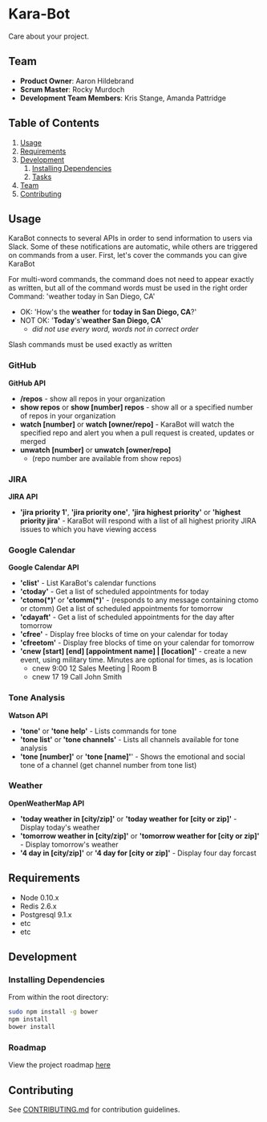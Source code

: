 # Kara-Bot

Care about your project.

## Team

  - __Product Owner__: Aaron Hildebrand
  - __Scrum Master__: Rocky Murdoch
  - __Development Team Members__: Kris Stange, Amanda Pattridge

## Table of Contents

1. [Usage](#Usage)
1. [Requirements](#requirements)
1. [Development](#development)
    1. [Installing Dependencies](#installing-dependencies)
    1. [Tasks](#tasks)
1. [Team](#team)
1. [Contributing](#contributing)

## Usage

KaraBot connects to several APIs in order to send information to users via Slack. Some of these notifications are automatic, while others are triggered on commands from a user. First, let's cover the commands you can give KaraBot

For multi-word commands, the command does not need to appear exactly as written, but all of the command words must be used in the right order
  Command: 'weather today in San Diego, CA'
  - OK: 'How's the **weather** for **today in San Diego, CA**?'
  - NOT OK: '**Today**'s'**weather San Diego, CA**'
    - *did not use every word, words not in correct order*

Slash commands must be used exactly as written

### GitHub
**GitHub API**

- **/repos** - show all repos in your organization
- **show repos** or **show [number] repos** - show all or a specified number of repos in your organization
- **watch [number]** or **watch [owner/repo]** - KaraBot will watch the specified repo and alert you when a pull request is created, updates or merged
- **unwatch [number]** or **unwatch [owner/repo]** 
  - (repo number are available from show repos)

### JIRA
**JIRA API**

 - **'jira priority 1'**, **'jira priority one'**, **'jira highest priority'** or **'highest priority jira'** - KaraBot will respond with a list of all highest priority JIRA issues to which you have viewing access

### Google Calendar
**Google Calendar API**

- **'clist'** - List KaraBot's calendar functions
- **'ctoday'** - Get a list of scheduled appointments for today
- **'ctomo(\*)'** or **'ctomm(\*)'** - (responds to any message containing ctomo or ctomm) Get a list of scheduled appointments for tomorrow
- **'cdayaft'** - Get a list of scheduled appointments for the day after tomorrow
- **'cfree'** - Display free blocks of time on your calendar for today
- **'cfreetom'** - Display free blocks of time on your calendar for tomorrow
- **'cnew [start] [end] [appointment name] | [location]'** - create a new event, using military time. Minutes are optional for times, as is location
  - cnew 9:00 12 Sales Meeting | Room B
  - cnew 17 19 Call John Smith 

### Tone Analysis
**Watson API**

- **'tone'** or **'tone help'** - Lists commands for tone
- **'tone list'** or **'tone channels'** - Lists all channels available for tone analysis
- **'tone [number]'** or **'tone [name]'**' - Shows the emotional and social tone of a channel (get channel number from tone list)

### Weather
**OpenWeatherMap API**

- **'today weather in [city/zip]'** or **'today weather for [city or zip]'** - Display today's weather
- **'tomorrow weather in [city/zip]'** or **'tomorrow weather for [city or zip]'** - Display tomorrow's weather
- **'4 day in [city/zip]'** or **'4 day for [city or zip]'** - Display four day forcast

## Requirements

- Node 0.10.x
- Redis 2.6.x
- Postgresql 9.1.x
- etc
- etc

## Development

### Installing Dependencies

From within the root directory:

```sh
sudo npm install -g bower
npm install
bower install
```

### Roadmap

View the project roadmap [here](LINK_TO_PROJECT_ISSUES)


## Contributing

See [CONTRIBUTING.md](CONTRIBUTING.md) for contribution guidelines.

